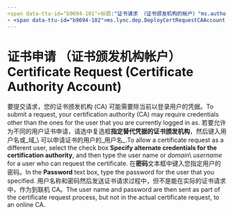 ```yaml
---
<span data-ttu-id="b9694-101">标题:"证书请求 （证书颁发机构的帐户）"ms.author: jambirk 作者： jambirk 管理器： serdars ms.date: ms.audience 11/17/2014年: it 专业人员 ms.topic： 文章 f1_keywords:</span><span class="sxs-lookup"><span data-stu-id="b9694-101">title: "Certificate Request (Certificate Authority Account)" ms.author: jambirk author: jambirk manager: serdars ms.date: 11/17/2014 ms.audience: ITPro ms.topic: article f1_keywords:</span></span>
- <span data-ttu-id="b9694-102">ms.lync.dep.DeployCertRequestCAAccount ms.prod: Skype-的-业务-it 专业人员 localization_priority： 正常 ms.assetid: 6251322d-ac36-4760-b467-bcd543af22aa 描述:"若要提交请求，您的证书颁发机构 (CA) 可能需要除当前以登录用户的凭据。</span><span class="sxs-lookup"><span data-stu-id="b9694-102">ms.lync.dep.DeployCertRequestCAAccount ms.prod: skype-for-business-itpro localization_priority: Normal ms.assetid: 6251322d-ac36-4760-b467-bcd543af22aa description: "To submit a request, your certification authority (CA) may require credentials other than the ones for the user that you are currently logged in as.</span></span> <span data-ttu-id="b9694-103">若要允许为不同的用户证书申请，请选择复选框指定替代凭据的证书颁发机构，然后键入用户名或可以申请证书的用户的域 \ 用户名。</span><span class="sxs-lookup"><span data-stu-id="b9694-103">To allow a certificate request as a different user, select the check box Specify alternate credentials for the certification authority, and then type the user name or domain\username for a user who can request the certificate.</span></span> <span data-ttu-id="b9694-104">在密码文本框中键入您指定用户的密码。</span><span class="sxs-lookup"><span data-stu-id="b9694-104">In the Password text box, type the password for the user that you specified.</span></span> <span data-ttu-id="b9694-105">用户名和密码是然后发送证书请求过程中，但不是能在实际的证书请求中，作为给联机 CA。</span><span class="sxs-lookup"><span data-stu-id="b9694-105">The user name and password are then sent as part of the certificate request process, but not in the actual certificate request, to an online CA."</span></span>
---
```


# <a name="certificate-request-certificate-authority-account"></a><span data-ttu-id="b9694-106">证书申请 （证书颁发机构帐户）</span><span class="sxs-lookup"><span data-stu-id="b9694-106">Certificate Request (Certificate Authority Account)</span></span>
 
<span data-ttu-id="b9694-107">要提交请求，您的证书颁发机构 (CA) 可能需要除当前以登录用户的凭据。</span><span class="sxs-lookup"><span data-stu-id="b9694-107">To submit a request, your certification authority (CA) may require credentials other than the ones for the user that you are currently logged in as.</span></span> <span data-ttu-id="b9694-108">若要允许为不同的用户证书申请，请选中复选框**指定替代凭据的证书颁发机构**，然后键入用户名或_域_\ 可以申请证书的用户的_用户名_.</span><span class="sxs-lookup"><span data-stu-id="b9694-108">To allow a certificate request as a different user, select the check box **Specify alternate credentials for the certification authority**, and then type the user name or  _domain_\ _username_ for a user who can request the certificate.</span></span> <span data-ttu-id="b9694-109">在**密码**文本框中键入您指定用户的密码。</span><span class="sxs-lookup"><span data-stu-id="b9694-109">In the **Password** text box, type the password for the user that you specified.</span></span> <span data-ttu-id="b9694-110">用户名称和密码然后发送证书请求过程中，但不是能在实际的证书请求中，作为到联机 CA。</span><span class="sxs-lookup"><span data-stu-id="b9694-110">The user name and password are then sent as part of the certificate request process, but not in the actual certificate request, to an online CA.</span></span>
  

